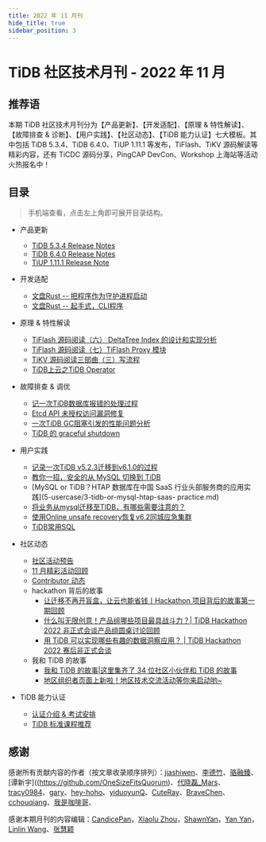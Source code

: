 ```yaml
---
title: 2022 年 11 月刊
hide_title: true
sidebar_position: 3
---
```


# TiDB 社区技术月刊 - 2022 年 11 月

## 推荐语

本期 TiDB 社区技术月刊分为【产品更新】、【开发适配】、【原理 & 特性解读】、【故障排查 & 诊断】、【用户实践】、【社区动态】、【TiDB 能力认证】七大模板。其中包括 TiDB 5.3.4、TiDB 6.4.0、TiUP 1.11.1 等发布，TiFlash、TiKV 源码解读等精彩内容，还有 TiCDC 源码分享，PingCAP DevCon、Workshop 上海站等活动火热报名中！

## 目录

> 手机端查看，点击左上角即可展开目录结构。

- 产品更新
  - [TiDB 5.3.4 Release Notes](1-update/1-tidb-5-3-4.md)
  - [TiDB 6.4.0 Release Notes](1-update/2-tidb-6-4-0.md)
  - [TiUP 1.11.1 Release Note](1-update/3-tiup-1-11-1.md)

- 开发适配
  - [文盘Rust -- 把程序作为守护进程启动](2-development/1-rust-program-daemon-start.md)
  - [文盘Rust -- 起手式，CLI程序](2-development/2-rust-cli.md)

- 原理 & 特性解读
  - [TiFlash 源码阅读（六） DeltaTree Index 的设计和实现分析](3-feature-indepth/1-tiflash-3-deltatree-index.md)
  - [TiFlash 源码阅读（七）TiFlash Proxy 模块](3-feature-indepth/2-tiflash-4-proxy.md)
  - [TiKV 源码阅读三部曲（三）写流程](3-feature-indepth/3-tikv-code-three.md)
  - [TiDB上云之TiDB Operator](3-feature-indepth/4-tidb-cloud-operator.md)

- 故障排查 & 调优 
  - [记一次TiDB数据库报错的处理过程](4-trouble-shooting/1-tidb-db-report-an-error-treat.md)
  - [Etcd API 未授权访问漏洞修复](4-trouble-shooting/2-etcd-api-bug-fixed.md)
  - [ 一次TiDB GC阻塞引发的性能问题分析](4-trouble-shooting/3-tidb-gc-block.md)
  - [TiDB 的 graceful shutdown](4-trouble-shooting/4-tidb-graceful-shutdown.md)

- 用户实践
  - [记录一次TiDB v5.2.3迁移到v6.1.0的过程](5-usercase/1-tidb-5-3-2-6-1-0.md)
  - [教你一招，安全的从 MySQL 切换到 TiDB](5-usercase/2-mysql-to-tidb.md)
  - [MySQL or TiDB？HTAP 数据库在中国 SaaS 行业头部服务商的应用实践](5-usercase/3-tidb-or-mysql-htap-saas- practice.md)
  - [将业务从mysql迁移至TIDB，有哪些需要注意的？](5-usercase/4-mysql-to-tidb-matters.md)
  - [使用Online unsafe recovery恢复v6.2同城应急集群](5-usercase/5-online-unsafe-recovery-6-2.md)
  - [TiDB常用SQL](5-usercase/6-tidb-comment-sql.md)

- 社区动态
  - [社区活动预告](6-community-news/1-upcoming-events.md)
  - [11 月精彩活动回顾](6-community-news/2-event-summary.md)
  - [Contributor 动态](6-community-news/4-contributors.md)
  - hackathon 背后的故事
    - [让迁移不再开盲盒，让云也能省钱丨Hackathon 项目背后的故事第一期回顾](6-community-news/5-hackathon-2022-story/1-hackathon-2022-story-1-cloud.md)
    - [什么叫无限创意！产品组哪些项目最具战斗力？| TiDB Hackathon 2022 非正式会谈产品组圆桌讨论回顾](6-community-news/5-hackathon-2022-story/2-hackathon-2022-story-2.md)
    - [用 TiDB 可以实现哪些有趣的数据洞察应用？ | TiDB Hackathon 2022 赛后非正式会谈](6-community-news/5-hackathon-2022-story/3-hackathon-2022-story-3.md)
  - 我和 TiDB 的故事
    - [我和 TiDB 的故事|这里集齐了 34 位社区小伙伴和 TiDB 的故事](6-community-news/6-tidb-story/1-tidb-community-story.md)
    - [地区组织者页面上新啦！地区技术交流活动等你来启动哟~ ](6-community-news/6-tidb-story/2-tidb-regional-meetup.md)

- TiDB 能力认证
  - [认证介绍 & 考试安排](7-tidb-certification/1-pcta-pctp.md)
  - [TiDB 标准课程推荐](7-tidb-certification/2-tidb-course.md)

## 感谢

感谢所有贡献内容的作者（按文章收录顺序排列）：[jiashiwen](https://tidb.net/u/jiashiwen/answer)、[李德竹](https://github.com/lidezhu)、[骆融臻](https://github.com/CalvinNeo)、[谭新宇]((https://github.com/OneSizeFitsQuorum)、[代晓磊_Mars](https://tidb.net/u/%E4%BB%A3%E6%99%93%E7%A3%8A_Mars/answer)、[tracy0984](https://tidb.net/u/tracy0984/answer)、[gary](https://tidb.net/u/gary/answer)、[hey-hoho](https://tidb.net/u/hey-hoho/answer)、[yiduoyunQ](https://tidb.net/u/yiduoyunQ/answer)、[CuteRay](https://tidb.net/u/CuteRay/answer)、[BraveChen](https://tidb.net/u/BraveChen/answer)、[cchouqiang](https://tidb.net/u/cchouqiang/answer)、[我是咖啡哥](https://tidb.net/u/%E6%88%91%E6%98%AF%E5%92%96%E5%95%A1%E5%93%A5/answer)、

感谢本期月刊的内容编辑：[CandicePan](https://github.com/Candicepan)，[Xiaolu Zhou](https://github.com/luzizhuo)，[ShawnYan](https://tidb.net/u/ShawnYan/post/all)，[Yan Yan](https://tidb.net/u/YY-ha/answer)，[Linlin Wang](https://github.com/Soline324)、[张慧颖](https://tidb.net/u/hazelll/answer)

